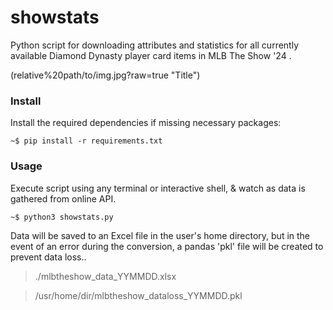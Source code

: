 # showstats
Python script for downloading attributes and statistics for all currently available Diamond Dynasty player card items in MLB The Show '24 . 

(relative%20path/to/img.jpg?raw=true "Title")




### Install

Install the required dependencies if missing necessary packages:
```
~$ pip install -r requirements.txt
```

### Usage

Execute script using any terminal or interactive shell, & watch as data is gathered from online API.
```
~$ python3 showstats.py
```
Data will be saved to an Excel file in the user's home directory, but in the event of an error during the conversion, a pandas 'pkl' file will be created to prevent data loss..
> ./mlbtheshow_data_YYMMDD.xlsx

> /usr/home/dir/mlbtheshow_dataloss_YYMMDD.pkl 
